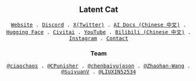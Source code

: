 <h2 align="center">
  Latent Cat
</h2>

<p align="center">
  <samp>
    <a href="https://latentcat.com">Website</a> .
    <a href="https://discord.gg/V9CNuqYfte">Discord</a> .
    <a href="https://https://twitter.com/latent_cat">X(Twitter)</a> .
    <a href="https://https://aigc.latentcat.com">AI Docs (Chinese 中文)</a> .
    <a href="https://https://huggingface.co/ioclab">Hugging Face</a> .
    <a href="https://civitai.com/user/LatentCat">Civitai</a> .
    <a href="https://www.youtube.com/channel/UCJ5coKDjw7Z0rrMSDajRESA">YouTube</a> .
    <a href="https://space.bilibili.com/3546638018676750/">Bilibili (Chinese 中文)</a> .
    <a href="https://www.instagram.com/latent.cat/">Instagram</a> .
    <a href="mailto://contact@latentcat.com">Contact</a>
  </samp>
</p>

<h3 align="center">
  Team
</h3>

<p align="center">
  <samp>
    <a href="https://github.com/ciaochaos">@ciaochaos</a> .
    <a href="https://github.com/CPunisher">@CPunisher</a> .
    <a href="https://github.com/chenbaiyujason">@chenbaiyujason</a> .
    <a href="https://github.com/Zhaohan-Wang">@Zhaohan-Wang</a> .
    <a href="https://github.com/SuiyuanV">@SuiyuanV</a> .
    <a href="https://github.com/LIUXIN52534">@LIUXIN52534</a>
  </samp>
</p>
